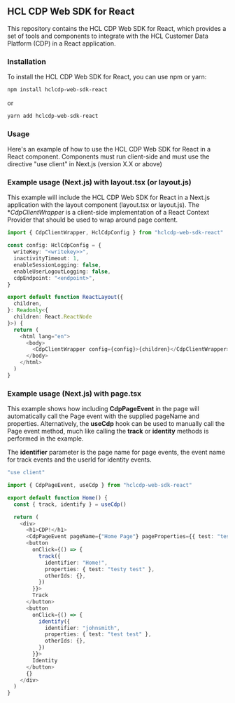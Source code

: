 ## HCL CDP Web SDK for React

This repository contains the HCL CDP Web SDK for React, which provides a set of tools and components to integrate with the HCL Customer Data Platform (CDP) in a React application.

### Installation

To install the HCL CDP Web SDK for React, you can use npm or yarn:

```bash
npm install hclcdp-web-sdk-react
```

or

```bash
yarn add hclcdp-web-sdk-react
```

### Usage

Here's an example of how to use the HCL CDP Web SDK for React in a React component. Components must run client-side and must use the directive "use client" in Next.js (version X.X or above)

### Example usage (Next.js) with layout.tsx (or layout.js)

This example will include the HCL CDP Web SDK for React in a Next.js application with the layout component (layout.tsx or layout.js). The \*_CdpClientWrapper_ is a client-side implementation of a React Context Provider that should be used to wrap around page content.

```typescript
import { CdpClientWrapper, HclCdpConfig } from "hclcdp-web-sdk-react"

const config: HclCdpConfig = {
  writeKey: "<writekey>>",
  inactivityTimeout: 1,
  enableSessionLogging: false,
  enableUserLogoutLogging: false,
  cdpEndpoint: "<endpoint>",
}

export default function ReactLayout({
  children,
}: Readonly<{
  children: React.ReactNode
}>) {
  return (
    <html lang="en">
      <body>
        <CdpClientWrapper config={config}>{children}</CdpClientWrapper>
      </body>
    </html>
  )
}
```

### Example usage (Next.js) with page.tsx

This example shows how including **CdpPageEvent** in the page will automatically call the Page event with the supplied pageName and properties. Alternatively, the **useCdp** hook can be used to manually call the Page event method, much like calling the **track** or **identity** methods is performed in the example.

The **identifier** parameter is the page name for page events, the event name for track events and the userId for identity events.

```typescript
"use client"

import { CdpPageEvent, useCdp } from "hclcdp-web-sdk-react"

export default function Home() {
  const { track, identify } = useCdp()

  return (
    <div>
      <h1>CDP!</h1>
      <CdpPageEvent pageName={"Home Page"} pageProperties={{ test: "test" }} />
      <button
        onClick={() => {
          track({
            identifier: "Home!",
            properties: { test: "testy test" },
            otherIds: {},
          })
        }}>
        Track
      </button>
      <button
        onClick={() => {
          identify({
            identifier: "johnsmith",
            properties: { test: "test test" },
            otherIds: {},
          })
        }}>
        Identity
      </button>
      {}
    </div>
  )
}
```
